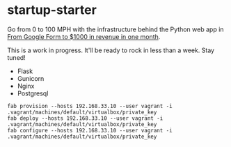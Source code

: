 # startup-starter

Go from 0 to 100 MPH with the infrastructure behind the Python web app in [From Google Form to $1000 in revenue in one month](https://blog.oldgeekjobs.com/from-google-form-to-1000-in-revenue-in-one-month-3f5cd75b6089).

This is a work in progress. It'll be ready to rock in less than a week. Stay tuned!

* Flask
* Gunicorn
* Nginx
* Postgresql

```
fab provision --hosts 192.168.33.10 --user vagrant -i .vagrant/machines/default/virtualbox/private_key
fab deploy --hosts 192.168.33.10 --user vagrant -i .vagrant/machines/default/virtualbox/private_key
fab configure --hosts 192.168.33.10 --user vagrant -i .vagrant/machines/default/virtualbox/private_key
```
